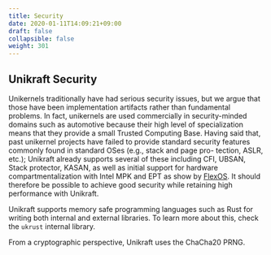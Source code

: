 ```yaml
---
title: Security
date: 2020-01-11T14:09:21+09:00
draft: false
collapsible: false
weight: 301
---
```


## Unikraft Security
 
Unikernels traditionally have had serious security issues, but we argue
that those have been implementation artifacts rather than fundamental
problems. In fact, unikernels are used commercially in security-minded
domains such as automotive because their high level of specialization means
that they provide a small Trusted Computing Base. Having said that, past
unikernel projects have failed to provide standard security features
commonly found in standard OSes (e.g., stack and page pro- tection, ASLR,
etc.); Unikraft already supports several of these including CFI, UBSAN,
Stack protector, KASAN, as well as initial support for hardware
compartmentalization with Intel MPK and EPT as show by
[FlexOS](https://project-flexos.github.io/). It should therefore be
possible to achieve good security while retaining high performance with
Unikraft.

Unikraft supports memory safe programming languages such as Rust
for writing both internal and external libraries. To learn more about
this, check the `ukrust` internal library.

From a cryptographic perspective, Unikraft uses the ChaCha20 PRNG.
